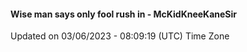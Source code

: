 #### Wise man says only fool rush in - McKidKneeKaneSir
Updated on 03/06/2023 - 08:09:19 (UTC) Time Zone
